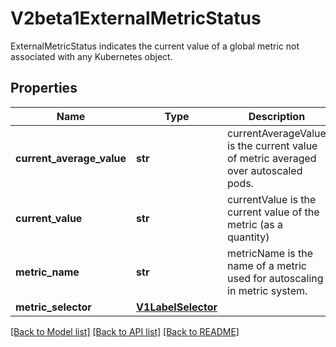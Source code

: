 # V2beta1ExternalMetricStatus

ExternalMetricStatus indicates the current value of a global metric not associated with any Kubernetes object.
## Properties
Name | Type | Description | Notes
------------ | ------------- | ------------- | -------------
**current_average_value** | **str** | currentAverageValue is the current value of metric averaged over autoscaled pods. | [optional] 
**current_value** | **str** | currentValue is the current value of the metric (as a quantity) | 
**metric_name** | **str** | metricName is the name of a metric used for autoscaling in metric system. | 
**metric_selector** | [**V1LabelSelector**](V1LabelSelector.md) |  | [optional] 

[[Back to Model list]](../README.md#documentation-for-models) [[Back to API list]](../README.md#documentation-for-api-endpoints) [[Back to README]](../README.md)


